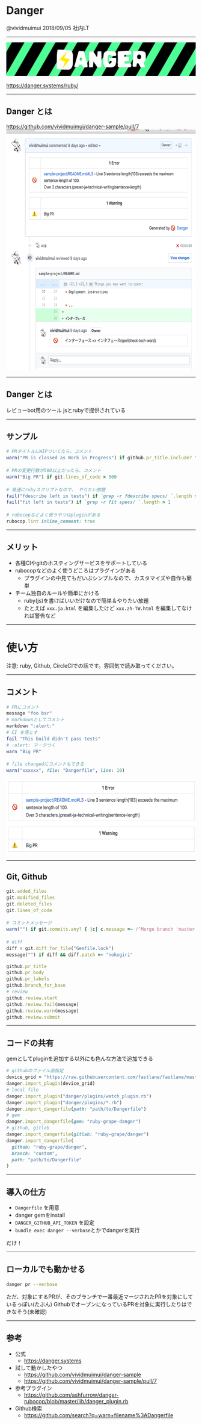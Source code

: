 # Danger

@vividmuimui
2018/09/05 社内LT

---

<img src="images/danger-logo.png">

https://danger.systems/ruby/

---

## Danger とは

https://github.com/vividmuimui/danger-sample/pull/7
<img src="images/danger-sample.png" width="640" height="640" >

---

## Danger とは

レビューbot用のツール
jsとrubyで提供されている

---

## サンプル

```ruby
# PRタイトルにWIPついてたら、コメント
warn("PR is classed as Work in Progress") if github.pr_title.include? "[WIP]"

# PRの変更行数が500以上だったら、コメント
warn("Big PR") if git.lines_of_code > 500

# 普通にrubyスクリプトなので、 やりたい放題
fail("fdescribe left in tests") if `grep -r fdescribe specs/ `.length > 1
fail("fit left in tests") if `grep -r fit specs/ `.length > 1

# rubocopなどよく使うやつはpluginがある
rubocop.lint inline_comment: true
```

---

## メリット

- 各種CIやgitのホスティングサービスをサポートしている
- rubocopなどのよく使うどころはプラグインがある
  - プラグインの中見てもだいぶシンプルなので、カスタマイズや自作も簡単
- チーム独自のルールや簡単にかける
  - ruby(js)を書けばいいだけなので簡単＆やりたい放題
  - たとえば `xxx.ja.html` を編集したけど `xxx.zh-TW.html` を編集してなければ警告など

---

# 使い方


注意: ruby, Github, CircleCIでの話です。雰囲気で読み取ってください。

---

## コメント


```ruby
# PRにコメント
message "foo bar"
# markdownとしてコメント
markdown ":alert:"
# CI を落とす
fail "This build didn't pass tests"
# :alert: マークつく
warn "Big PR"

# file changedにコメントもできる
warn("xxxxxx", file: "Dangerfile", line: 10)
```

<img src="images/alert-warn.png"  width="640" height="200">

---

## Git, Github

```ruby
git.added_files
git.modified_files
git.deleted_files
git.lines_of_code

# コミットメッセージ
warn("") if git.commits.any? { |c| c.message =~ /^Merge branch 'master'/ }

# diff
diff = git.diff_for_file("Gemfile.lock")
message("") if diff && diff.patch =~ "nokogiri"
```

```ruby
github.pr_title
github.pr_body
github.pr_labels
github.branch_for_base
# review
github.review.start
github.review.fail(message)
github.review.warn(message)
github.review.submit
```

---

## コードの共有

gemとしてpluginを追加する以外にも色んな方法で追加できる

```ruby
# githubのファイル直指定
device_grid = "https://raw.githubusercontent.com/fastlane/fastlane/master/danger-device_grid/lib/device_grid/plugin.rb"
danger.import_plugin(device_grid)
# local file
danger.import_plugin("danger/plugins/watch_plugin.rb")
danger.import_plugin("danger/plugins/*.rb")
danger.import_dangerfile(path: "path/to/Dangerfile")
# gem
danger.import_dangerfile(gem: "ruby-grape-danger")
# github, gitlab
danger.import_dangerfile(gitlab: "ruby-grape/danger")
danger.import_dangerfile(
  github: "ruby-grape/danger",
  branch: "custom",
  path: "path/to/Dangerfile"
)
```

---

## 導入の仕方

- `Dangerfile` を用意
- danger gemをinstall
- `DANGER_GITHUB_API_TOKEN` を設定
- `bundle exec danger --verbose`とかでdangerを実行

だけ！


---

## ローカルでも動かせる

```sh
danger pr --verbose
```

ただ、対象にするPRが、そのブランチで一番最近マージされたPRを対象にしているっぽい(たぶん)
GithubでオープンになっているPRを対象に実行したりはできなそう(未確認)


---

## 参考

- 公式
  - https://danger.systems
- 試して動かしたやつ
  - https://github.com/vividmuimui/danger-sample
  - https://github.com/vividmuimui/danger-sample/pull/7
- 参考プラグイン
  - https://github.com/ashfurrow/danger-rubocop/blob/master/lib/danger_plugin.rb
- Github検索
  - https://github.com/search?q=warn+filename%3ADangerfile